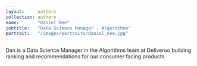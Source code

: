 ```yaml
---
layout:     authors
collection: authors
name:       "Daniel Nee"
jobtitle:   "Data Science Manager - Algorithms"
portrait:   "/images/portraits/daniel_nee.jpg"
---
```


Dan is a Data Science Manager in the Algorithms team at Deliveroo building ranking and recommendations for our consumer facing products.

